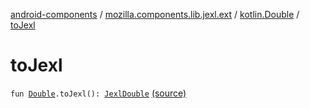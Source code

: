 [android-components](../../index.md) / [mozilla.components.lib.jexl.ext](../index.md) / [kotlin.Double](index.md) / [toJexl](./to-jexl.md)

# toJexl

`fun `[`Double`](https://kotlinlang.org/api/latest/jvm/stdlib/kotlin/-double/index.html)`.toJexl(): `[`JexlDouble`](../../mozilla.components.lib.jexl.value/-jexl-double/index.md) [(source)](https://github.com/mozilla-mobile/android-components/blob/master/components/lib/jexl/src/main/java/mozilla/components/lib/jexl/ext/JexlExtensions.kt#L30)